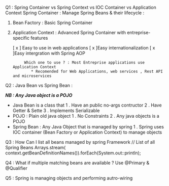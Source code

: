 
Q1 : Spring Container vs Spring Context vs IOC Container vs Application Context
Spring Container : Manage Spring Beans & their lifecycle :
1. Bean Factory : Basic Spring Container
2. Application Context : Advanced Spring Container with entreprise-specific features

     [ x ] Easy to use in web applications
     [ x ]Easy internationalization
     [ x ]Easy intergration with Spring AOP

            Which one to use ? : Most Entreprise applications use Application Context
               * Recomended for Web Applications, web services , Rest API and microservices
Q2 : Java Bean vs Spring Bean : 

**_NB : Any Java object is a POJO_**
  * Java Bean is a class that 1 . Have an public no-args contructor
2 . Have Getter & Sette
3 . Implements Serializable
  * POJO : Plain old java object
1 . No Constraints
2 . Any java objects is a POJO
  * Spring Bean : Any Java Object that is managed by spring
1 . Spring uses IOC container (Bean Factory or Application Context) to manage objects

Q3 : How Can I list all beans managed by spring Framework
// List of all Spring Beans
Arrays.stream( context.getBeanDefinitionNames()).forEach(System.out::println);

Q4 : What if multiple matching beans are available ?
Use @Primary & @Qualifier

Q5 : Spring is managing objects and performing autro-wiring

